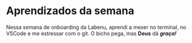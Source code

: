 # Aprendizados da semana

Nessa semana de onboarding da Labenu, aprendi a mexer no terminal, 
no VSCode e me estressar com o git. O bicho pega, mas **Deus** dá ***graça!***